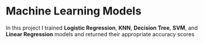 # Machine Learning Models
In this project I trained **Logistic Regression**, **KNN**, **Decision Tree**, **SVM**, and **Linear Regression** models and returned their appropriate accuracy scores 
